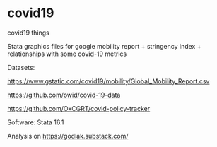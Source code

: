 # covid19
covid19 things

Stata graphics files for google mobility report + stringency index + relationships with some covid-19 metrics

Datasets: 

https://www.gstatic.com/covid19/mobility/Global_Mobility_Report.csv

https://github.com/owid/covid-19-data

https://github.com/OxCGRT/covid-policy-tracker 

Software: Stata 16.1

Analysis on https://godlak.substack.com/
